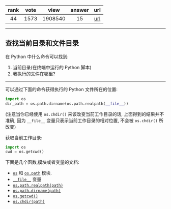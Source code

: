 
| rank | vote | view | answer | url |
|:-:|:-:|:-:|:-:|:-:|
|44|1573|1908540|15| [url](http://stackoverflow.com/questions/5137497/find-current-directory-and-files-directory) |
***

## 查找当前目录和文件目录

在 Python 中什么命令可以找到:

1. 当前目录(在终端中运行的 Python 脚本)
2. 我执行的文件在哪里?

***

可以通过下面的命令获得执行的 Python 文件所在的位置:

```python
import os 
dir_path = os.path.dirname(os.path.realpath(__file__))
```

(注意当你已经使用 `os.chdir()` 来该改变当前工作目录的话, 上面得到的结果并不准确, 因为 `__file__` 变量只表示当前工作目录的相对位置, 不会被 `os.chdir()` 所改变)

获取当前工作目录:

```python
import os
cwd = os.getcwd()
```

下面是几个函数,模块或者变量的文档:

* [`os`](https://docs.python.org/library/os.html) 和 [`os.path`](https://docs.python.org/library/os.path.html#module-os.path) 模块.
* [`__file__`](https://docs.python.org/reference/datamodel.html) 变量
* [`os.path.realpath(path)`](https://docs.python.org/library/os.path.html#os.path.realpath)
* [`os.path.dirname(path)`](https://docs.python.org/library/os.path.html#os.path.dirname)
* [`os.getcwd()`](https://docs.python.org/library/os.html#os.getcwd)
* [`os.chdir(path)`](https://docs.python.org/library/os.html#os.chdir)